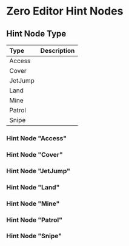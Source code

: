 # Zero Editor Hint Nodes

## Hint Node Type
| Type | Description |
| :--- | :--- |
| Access | |
| Cover | |
| JetJump | |
| Land | |
| Mine | |
| Patrol | |
| Snipe | |



### Hint Node "Access"

### Hint Node "Cover"

### Hint Node "JetJump"

### Hint Node "Land"

### Hint Node "Mine"

### Hint Node "Patrol"

### Hint Node "Snipe"